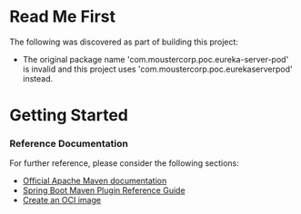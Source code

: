 # Read Me First
The following was discovered as part of building this project:

* The original package name 'com.moustercorp.poc.eureka-server-pod' is invalid and this project uses 'com.moustercorp.poc.eurekaserverpod' instead.

# Getting Started

### Reference Documentation
For further reference, please consider the following sections:

* [Official Apache Maven documentation](https://maven.apache.org/guides/index.html)
* [Spring Boot Maven Plugin Reference Guide](https://docs.spring.io/spring-boot/docs/2.7.14/maven-plugin/reference/html/)
* [Create an OCI image](https://docs.spring.io/spring-boot/docs/2.7.14/maven-plugin/reference/html/#build-image)

